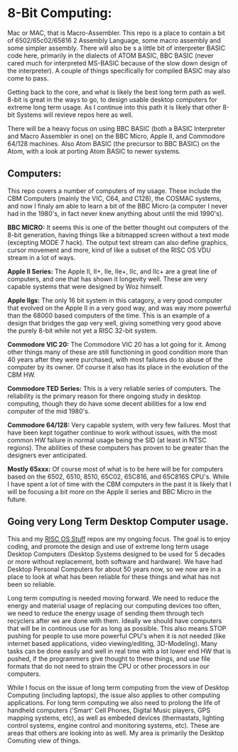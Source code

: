 # 8-Bit Computing:

Mac or MAC, that is Macro-Assembler.  This repo is a place to contain a bit of 6502/65c02/65816 2 Assembly Language, some macro assembly and some simpler assembly.  There will also be s a little bit of interpreter BASIC code here, primarily in the dialects of ATOM BASIC, BBC BASIC (never cared much for interpreted MS-BASIC because of the slow down design of the interpreter).  A couple of things specifically for compiled BASIC may also come to pass.

Getting back to the core, and what is likely the best long term path as well.  8-bit is great in the ways to go, to design usable desktop computers for extreme long term usage.   As I continue into this path it is likely that other 8-bit Systems will revieve repos here as well.

There will be a heavy focus on using BBC BASIC (both a BASIC Interpreter and Macro Assembler in one) on the BBC Micro, Apple II, and Commodore 64/128 machines.  Also Atom BASIC (the precursor to BBC BASIC) on the Atom, with a look at porting Atom BASIC to newer systems.



## Computers:

This repo covers a number of computers of my usage.  These include the CBM Computers (mainly the VIC, C64, and C128), the COSMAC systems, and now I finaly am able to learn a bit of the BBC Micro (a computer I never had in the 1980's, in fact never knew anything about until the mid 1990's).

**BBC MICRO:** It seems this is one of the better thought out computers of the 8-bit generation, having things like a bitmapped screen without a text mode (excepting MODE 7 hack).  The output text stream can also define graphics, cursor movement and more, kind of like a subset of the RISC OS VDU stream in a lot of ways.

**Apple II Series:** The Apple II, II+, IIe, IIe+, IIc, and IIc+ are a great line of computers, and one that has shown it longevity well.  These are very capable systems that were designed by Woz himself.

**Apple IIgs:** The only 16 bit system in this catagory, a very good computer that evolved on the Apple II in a very good way, and was way more powerful than the 68000 based computers of the time.  This is an example of a design that bridges the gap very well, giving something very good above the purely 8-bit while not yet a RISC 32-bit system.

**Commodore VIC 20:** The Commodore VIC 20 has a lot going for it.  Among other things many of these are still functioning in good condition more than 40 years after they were purchased, with most failures do to abuse of the computer by its owner.  Of course it also has its place in the evolution of the CBM HW.

**Commodore TED Series:** This is a very reliable series of computers.  The reliability is the primary reason for there ongoing study in desktop computing, though they do have some decent abilities for a low end computer of the mid 1980's.

**Commodore 64/128:** Very capable system, with very few failures.  Most that have been kept togather continue to work without issues, with the most common HW failure in normal usage being the SID (at least in NTSC regions).  The abilities of these computers has proven to be greater than the designers ever anticipated.

**Mostly 65xxx:** Of course most of what is to be here will be for computers based on the 6502, 6510, 8510, 65C02, 65C816, and 65C816S CPU's.  While I have spent a lot of time with the CBM computers in the past it is likely that I will be focusing a bit more on the Apple II series and BBC Micro in the future.



## Going very Long Term Desktop Computer usage.

This and my [RISC OS Stuff](https://github.com/David-SWUSA-RISCOS/RISCOSStuff/) repos are my ongoing focus.  The goal is to enjoy coding, and promote the design and use of extreme long term usage Desktop Computers (Desktop Systems designed to be used for 5 decades or more without replacement, both software and hardware).  We have had Desktop Personal Computers for about 50 years now, so we now are in a place to look at what has been reliable for these things and what has not been so reliable.

Long term computing is needed moving forward.  We need to reduce the energy and material usage of replacing our computing devices too often, we need to reduce the energy usage of sending them through tech recyclers after we are done with them.  Ideally we should have computers that will be in continous use for as long as possible.  This also means STOP pushing for people to use more powerful CPU's when it is not needed (like internet based applications, video viewing/editing, 3D-Modeling).  Many tasks can be done easily and well in real time with a lot lower end HW that is pushed, if the programmers give thought to these things, and use file formats that do not need to strain the CPU or other processors in our computers.

While I focus on the issue of long term computing from the view of Desktop Computing (including laptops), the issue also applies to other computing applications.  For long  term computing we also need to prolong the life of handheld computers ('Smart' Cell Phones, Digital Music players, GPS mapping systems, etc), as well as embeded devices (thermastats, lighting control systems, engine control and monitoring systems, etc).  These are areas that others are looking into as well.  My area is primarily the Desktop Comuting view of things.
